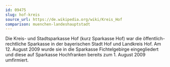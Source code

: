 ```yaml
---
id: 09475
slug: hof-kreis
source_url: https://de.wikipedia.org/wiki/Kreis_Hof
comparison: muenchen-landeshauptstadt
---
```


Die Kreis- und Stadtsparkasse Hof (kurz Sparkasse Hof) war die öffentlich-rechtliche Sparkasse in der bayerischen Stadt Hof und Landkreis Hof. Am 12. August 2009 wurde sie in die Sparkasse Fichtelgebirge eingegliedert und diese auf Sparkasse Hochfranken bereits zum 1. August 2009 umfirmiert.
